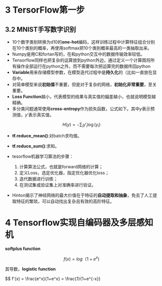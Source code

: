 


# 3 TersorFlow第一步

## 3.2 MNIST手写数字识别
- 10个数字类别转换为d10的**one-hot**编码，这样训练过程中计算特征组合分别在10个类别的概率，再使用softmax把10个类别概率最高的一类抽取出来。
- Numpy是用C和fortan写的，在和python交互中的数据传输效率较低。
- Tensorflow同样也把复杂的运算放到python外边，通过定义一个计算图将所有操作全部运行在python之外，而不需要每次把运算完的数据传回python
- **Variable**用来存储模型参数，在模型迭代过程中是**持久化**的（比如一直放在显存中。
- 对简单模型来说**初始值**不重要，但是对于复杂的网络，**初始化非常重要**，至关重要。
- **Loss Function**越小，代表模型的结果与真实值的偏差越小，也就说明模型越精确。
- 多分类问题通常使用**cross-entropy**作为损失函数，公式如下。其中$y$表示预测值，$y'$表示真实值。

$$H(y) = -\sum_{i}y'_i \log(y_i)$$

- **tf.reduce_mean()**:对batch求均值。
- **tf.reduce_sum()**:求和。

- tesorflow机器学习算法的步骤：
  1. 计算算法公式，也就是forward网络的计算；
  2. 定义Loss，选定优化器，指定优化器优化loss；
  3. 迭代数据进行训练；
  4. 在测试集或验证集上对准确率进行验证。

- Hinton揭示了神经网络的最大价值在于特征的**自动提取和抽象**，免去了人工提取特征的繁琐，可以自动找出复杂且有效的高阶特征。


# 4 Tensorflow实现自编码器及多层感知机

**softplus function**

$$ f(x) = log（1+e^x) $$

其导数，**logistic function**

$$ f'(x) = \frac{e^x}{1+e^x} = \frac{1}{1+e^{-x}}